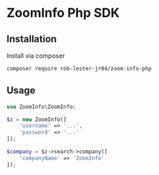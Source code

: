 # ZoomInfo Php SDK

## Installation

Install via composer

```bash
composer require rob-lester-jr04/zoom-info-php
```

## Usage

```php
use ZoomInfo\ZoomInfo;

$z = new ZoomInfo([
	'username' => '...',
	'password' => '...'
]);

$company = $z->search->company([
	'companyName' => 'ZoomInfo'
]);
```